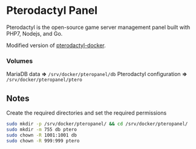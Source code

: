 # Pterodactyl Panel
Pterodactyl is the open-source game server management panel built with PHP7, Nodejs, and Go.

Modified version of [pterodactyl-docker](https://github.com/ccarney16/pterodactyl-docker).

### Volumes
MariaDB data **=>** `/srv/docker/pteropanel/db` 
Pterodactyl configuration **=>** `/srv/docker/pteropanel/ptero`

## Notes
Create the required directories and set the required permissions
```bash
sudo mkdir -p /srv/docker/pteropanel/ && cd /srv/docker/pteropanel/
sudo mkdir -m 755 db ptero
sudo chown -R 1001:1001 db
sudo chown -R 999:999 ptero
```
